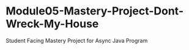 # Module05-Mastery-Project-Dont-Wreck-My-House
Student Facing Mastery Project for Async Java Program 
